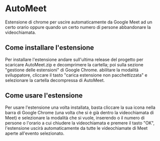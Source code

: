 # AutoMeet

Estensione di chrome per uscire automaticamente da Google Meet ad un certo orario oppure quando un certo numero di persone abbandonare la videochiamata.

## Come installare l'estensione

Per installare l'estensione andare sull'ultima release del progetto per scaricare AutoMeet.zip e decomprimere la cartella; poi sulla sezione "gestione delle estensioni" di Google Chrome. abilitare la modalità sviluppatore, cliccare il tasto "carica estensione non pacchettizzata" e selezionare la cartella decompressa di AutoMeet.

## Come usare l'estensione

Per usare l'estensione una volta installata, basta cliccare la sua icona nella barra di Google Chrome (una volta che si è già dentro la videochiamata di Meet) e selezionare la modalità che si vuole, inserendo o il numero di persone o l'orario a cui chiudere la videochiamata e premere il tasto "OK", l'estensione uscirà automaticamente da tutte le videochiamate di Meet aperte all'evento selezionato.
